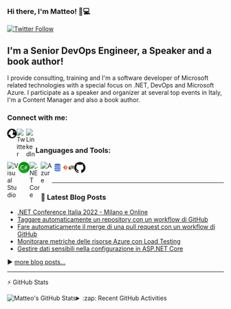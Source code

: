### Hi there, I'm Matteo! 👋💻

[![Twitter Follow](https://img.shields.io/twitter/follow/xtumiox?color=1DA1F2&logo=twitter&style=for-the-badge)](https://twitter.com/intent/follow?original_referer=https%3A%2F%2Fgithub.com%2Fxtumiox&screen_name=xtumiox)

## I'm a Senior DevOps Engineer, a Speaker and a book author!
I provide consulting, training and I'm a software developer of Microsoft related technologies with a special focus on .NET, DevOps and Microsoft Azure.
I participate as a speaker and organizer at several top events in Italy, I'm a Content Manager and also a book author. 

### Connect with me:

[<img align="left" alt="About Me" width="22px" src="https://raw.githubusercontent.com/iconic/open-iconic/master/svg/globe.svg" />][website] 
[<img align="left" alt="Twitter" width="22px" src="https://cdn.jsdelivr.net/npm/simple-icons@v3/icons/twitter.svg" />][twitter]
[<img align="left" alt="LinkedIn" width="22px" src="https://cdn.jsdelivr.net/npm/simple-icons@v3/icons/linkedin.svg" />][linkedin]
<br />

### Languages and Tools:

<img align="left" alt="Visual Studio" width="26px" src="https://visualstudio.microsoft.com/wp-content/uploads/2019/06/BrandVisualStudioWin2019-3.svg" />
<img align="left" alt="C#" width="26px" src="https://raw.githubusercontent.com/github/explore/80688e429a7d4ef2fca1e82350fe8e3517d3494d/topics/csharp/csharp.png" />
<img align="left" alt=".NET Core" width="26px" src="https://adrianwilczynski.gallerycdn.vsassets.io/extensions/adrianwilczynski/asp-net-core-switcher/2.0.2/1577043327534/Microsoft.VisualStudio.Services.Icons.Default" />
<img align="left" alt="Azure" width="26px" src="https://www.vectorlogo.zone/logos/microsoft_azure/microsoft_azure-icon.svg" />
<img align="left" alt="SQL" width="26px" src="https://raw.githubusercontent.com/github/explore/80688e429a7d4ef2fca1e82350fe8e3517d3494d/topics/sql/sql.png" />
<img align="left" alt="Git" width="26px" src="https://raw.githubusercontent.com/github/explore/80688e429a7d4ef2fca1e82350fe8e3517d3494d/topics/git/git.png" />
<img align="left" alt="GitHub" width="26px" src="https://raw.githubusercontent.com/github/explore/78df643247d429f6cc873026c0622819ad797942/topics/github/github.png" />

<br />
<br />

---

### 📑 Latest Blog Posts

<!-- BLOG-POSTS:START -->
- [.NET Conference Italia 2022 - Milano e Online](https://www.aspitalia.com/eventi/93/.NET-Conference-Italia-2022-Milano-Online.aspx)
- [Taggare automaticamente un repository con un workflow di GitHub](https://www.dopsitalia.com/script/77/Taggare-Automaticamente-Repository-Workflow-GitHub.aspx)
- [Fare automaticamente il merge di una pull request con un workflow di GitHub](https://www.dopsitalia.com/script/76/Fare-Automaticamente-Merge-Pull-Request-Workflow-GitHub.aspx)
- [Monitorare metriche delle risorse Azure con Load Testing](https://www.cloudnativeitalia.com/script/240/Monitorare-Metriche-Risorse-Azure-Load-Testing.aspx)
- [Gestire dati sensibili nella configurazione in ASP.NET Core](https://www.aspitalia.com/script/1432/Gestire-Dati-Sensibili-Configurazione-ASP.NET-Core.aspx)
<!-- BLOG-POSTS:END -->

▶ [more blog posts...][blog]

---

:zap: GitHub Stats

<img align="left" alt="Matteo's GitHub Stats" src="https://github-readme-stats.vercel.app/api?username=matteotumiati&show_icons=true&hide_border=true&count_private=true" />

<details>
  <summary>:zap: Recent GitHub Activities</summary>

  <!--START_SECTION:activity-->  

  <!--RECENT_ACTIVITY:start-->
1. ❗️ Opened issue [#722](https://github.com/datreeio/datree/issues/722) in [datreeio/datree](https://github.com/datreeio/datree)
2. ❗️ Opened issue [#127](https://github.com/Readme-Workflows/recent-activity/issues/127) in [Readme-Workflows/recent-activity](https://github.com/Readme-Workflows/recent-activity)
3. 🎉 Merged PR [#100](https://github.com/Welcome-Bot/discord-pagination/pull/100) in [Welcome-Bot/discord-pagination](https://github.com/Welcome-Bot/discord-pagination)
4. 👍 Approved [#100](https://github.com/Welcome-Bot/discord-pagination/pull/100#pullrequestreview-788741243) in [Welcome-Bot/discord-pagination](https://github.com/Welcome-Bot/discord-pagination)
5. 🎉 Merged PR [#101](https://github.com/Welcome-Bot/discord-pagination/pull/101) in [Welcome-Bot/discord-pagination](https://github.com/Welcome-Bot/discord-pagination)
<!--RECENT_ACTIVITY:end-->

  <!--RECENT_ACTIVITY:last_update-->
Last Updated: Thursday, November 24th, 2022, 10:05:02 AM
<!--RECENT_ACTIVITY:last_update_end-->

  <!--END_SECTION:activity-->

</details>

[website]: https://www.dopsitalia.com/
[blog]: https://www.aspitalia.com/
[twitter]: https://twitter.com/xtumiox
[linkedin]: https://linkedin.com/in/matteotumiati

<!--
**matteotumiati/matteotumiati** is a ✨ _special_ ✨ repository because its `README.md` (this file) appears on your GitHub profile.

Here are some ideas to get you started:

- 🔭 I’m currently working on ...
- 🌱 I’m currently learning ...
- 👯 I’m looking to collaborate on ...
- 🤔 I’m looking for help with ...
- 💬 Ask me about ...
- 📫 How to reach me: ...
- 😄 Pronouns: ...
- ⚡ Fun fact: ...
-->
